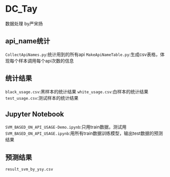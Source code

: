 # DC_Tay
数据处理 by严宋扬

## api_name统计
`CollectApiNames.py`:统计用到的所有api
`MakeApiNameTable.py`:生成csv表格，体现每个样本调用每个api次数的信息

## 统计结果
`black_usage.csv`:黑样本的统计结果
`white_usage.csv`:白样本的统计结果
`test_usage.csv`:测试样本的统计结果

## Jupyter Notebook
`SVM_BASED_ON_API_USAGE-Demo.ipynb`:只用train数据，测试用
`SVM_BASED_ON_API_USAGE.ipynb`:用所有train数据训练模型，输出test数据的预测结果

## 预测结果
`result_svm_by_ysy.csv`
